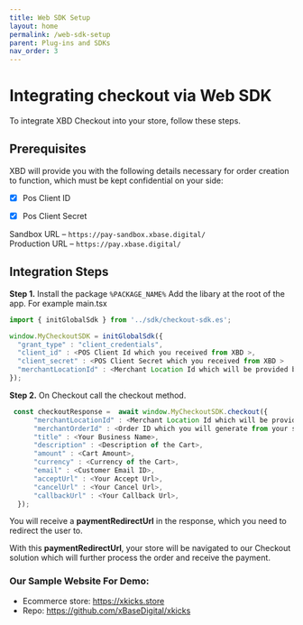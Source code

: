 ```yaml
---
title: Web SDK Setup
layout: home
permalink: /web-sdk-setup
parent: Plug-ins and SDKs
nav_order: 3
---
```


# Integrating checkout via Web SDK
To integrate XBD Checkout into your store, follow these steps.


## Prerequisites
XBD will provide you with the following details necessary for order creation to function, which must be kept confidential on your side:

- [x] Pos Client ID
- [x] Pos Client Secret


Sandbox URL – `https://pay-sandbox.xbase.digital/` <br />
Production URL – `https://pay.xbase.digital/`


## Integration Steps

<strong>Step 1.</strong> Install the package `%PACKAGE_NAME%`
Add the libary at the root of the app. For example main.tsx

```js
import { initGlobalSdk } from '../sdk/checkout-sdk.es'; 

window.MyCheckoutSDK = initGlobalSdk({
  "grant_type" : "client_credentials", 
  "client_id" : <POS Client Id which you received from XBD >, 
  "client_secret" : <POS Client Secret which you received from XBD >
  "merchantLocationId" : <Merchant Location Id which will be provided by XBD>, 
});
```


<strong>Step 2.</strong> On Checkout call the checkout method.

```js
 const checkoutResponse =  await window.MyCheckoutSDK.checkout({
      "merchantLocationId" : <Merchant Location Id which will be provided by XBD>, 
      "merchantOrderId" : <Order ID which you will generate from your side>, 
      "title" : <Your Business Name>,
      "description" : <Description of the Cart>,
      "amount" : <Cart Amount>,
      "currency" : <Currency of the Cart>,
      "email" : <Customer Email ID>,
      "acceptUrl" : <Your Accept Url>,
      "cancelUrl" : <Your Cancel Url>,
      "callbackUrl" : <Your Callback Url>,
  });
```


You will receive a <strong>paymentRedirectUrl</strong> in the response, which you need to redirect the user to.

With this <strong>paymentRedirectUrl</strong>, your store will be navigated to our Checkout solution which will further process the order and receive the payment.

### Our Sample Website For Demo:

- Ecommerce store: https://xkicks.store
- Repo: https://github.com/xBaseDigital/xkicks

